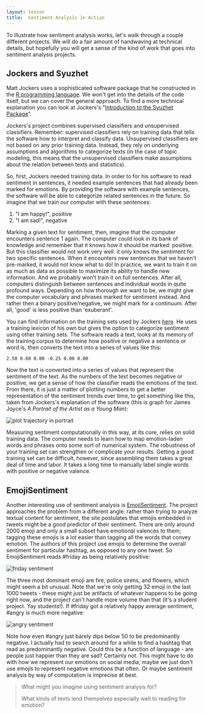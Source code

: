 ```yaml
---
layout: lesson
title:  Sentiment Analysis in Action
---
```

To illustrate how sentiment analysis works, let's walk through a couple different projects. We will do a fair amount of handwaving at technical details, but hopefully you will get a sense of the kind of work that goes into sentiment analysis projects.

## Jockers and Syuzhet

Matt Jockers uses a sophisticated software package that he constructed in the [R programming language](/textanalysiscoursebook/book/conclusion/where-to-go.md). We won't get into the details of the code itself, but we can cover the general approach. To find a more technical explanation you can look at Jockers's "[Introduction to the Syuzhet Package](/textanalysiscoursebook/book/https:/cran.r-project.org/web/packages/syuzhet/vignettes/syuzhet-vignette.html)".

Jockers's project combines supervised classifiers and unsupervised classifiers. Remember: supervised classifiers rely on training data that tells the software how to interpret and classify data. Unsupervised classifiers are not based on any prior training data. Instead, they rely on underlying assumptions and algorithms to categorize texts \(in the case of topic modeling, this means that the unsupervised classifiers make assumptions about the relation between texts and statistics\).

So, first, Jockers needed training data. In order to for his software to read sentiment in sentences, it needed example sentences that had already been marked for emotions. By providing the software with example sentences, the software will be able to categorize related sentences in the future. So imagine that we train our computer with these sentences:

1. "I am happy!", positive
2. "I am sad!", negative

Marking a given text for sentiment, then, imagine that the computer encounters sentence 1 again. The computer could look in its bank of knowledge and remember that it knows how it should be marked: positive. But this classifier would not work very well: it only knows the sentiment for two specific sentences. When it encounters new sentences that we haven't pre-marked, it would not know what to do! In practice, we want to train it on as much as data as possible to maximize its ability to handle new information. And we probably won't train it on full sentences. After all, computers distinguish between sentences and individual words in quite profound ways. Depending on how thorough we want to be, we might give the computer vocabulary and phrases marked for sentiment instead. And rather then a binary positive\/negative, we might mark for a continuum. After all, 'good' is less positive than 'exuberant'.

You can find information on the training sets used by Jockers [here](/textanalysiscoursebook/book/https:/github.com/mjockers/syuzhet#references). He uses a training lexicon of his own but gives the option to categorize sentiment using other training sets. The software reads a text, looks at its memory of the training corpus to determine how positive or negative a sentence or word is, then converts the text into a series of values like this:

```
2.50 0.60 0.00 -0.25 0.00 0.00
```

Now the text is converted into a series of values that represent the sentiment of the text. As the numbers of the text becomes negative or positive, we get a sense of how the classifier reads the emotions of the text. From there, it is just a matter of plotting numbers to get a better representation of the sentiment trends over time, to get something like this, taken from Jockers's explanation of the software \(this is graph for James Joyce's _A Portrait of the Artist as a Young Man_\):

![plot trajectory in portrait](/textanalysiscoursebook/assets/sentiment-analysis/jockers-portrait.jpg)

Measuring sentiment computationally in this way, at its core, relies on solid training data. The computer needs to learn how to map emotion-laden words and phrases onto some sort of numerical system. The robustness of your training set can strengthen or complicate your results. Getting a good training set can be difficult, however, since assembling them takes a great deal of time and labor. It takes a long time to manually label single words with positive or negative valence.

## EmojiSentiment

Another interesting use of sentiment analysis is [EmojiSentiment](/textanalysiscoursebook/book/http:/www.emojisentiment.com/#About). The project approaches the problem from a different angle: rather than trying to analyze textual content for sentiment, the site postulates that emojis embedded in tweets might be a good predictor of their sentiment. There are only around 2000 emoji and only a small subset have emotional valences to them; tagging these emojis is a lot easier than tagging all the words that convey emotion. The authors of this project use emojis to determine the overall sentiment for particular hashtag, as opposed to any one tweet. So EmojiSentiment reads \#friday as being relatively positive:

![friday sentiment](/textanalysiscoursebook/assets/sentiment-analysis/emoji-sentiment-friday.jpg)

The three most dominant emoji are fire, police sirens, and flowers, which might seem a bit unusual. Note that we're only getting 32 emoji in the last 1000 tweets - these might just be artifacts of whatever happens to be going right now, and the project can't handle more volume than that \(it's a student project. Yay students!\). If \#friday got a relatively happy average sentiment, \#angry is much more negative:

![angry sentiment](/textanalysiscoursebook/assets/sentiment-analysis/emoji-sentiment-angry.jpg)

Note how even \#angry just barely dips below 50 to be predominantly negative. I actually had to search around for a while to find a hashtag that read as predominantly negative. Could this be a function of language - are people just happier than they are sad? Certainly not. This might have to do with how we represent our emotions on social media; maybe we just don't use emojis to represent negative emotions that often. Or maybe sentiment analysis by way of computation is imprecise at best.

> What might you imagine using sentiment analysis for?
> 
> What kinds of texts lend themselves especially well to reading for emotion?

